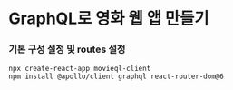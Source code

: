 # GraphQL로 영화 웹 앱 만들기

### 기본 구성 설정 및 routes 설정

    npx create-react-app movieql-client
    npm install @apollo/client graphql react-router-dom@6

